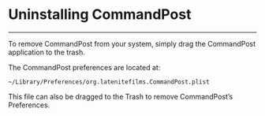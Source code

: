 # Uninstalling CommandPost
---

To remove CommandPost from your system, simply drag the CommandPost application to the trash.

The CommandPost preferences are located at:

`~/Library/Preferences/org.latenitefilms.CommandPost.plist`

This file can also be dragged to the Trash to remove CommandPost’s Preferences.
